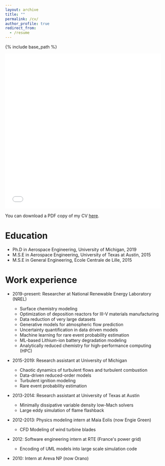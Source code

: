 ```yaml
---
layout: archive
title: ""
permalink: /cv/
author_profile: true
redirect_from:
  - /resume
---
```


{% include base_path %}

<iframe src="/files/pdf/resumeMalikHassanaly.pdf" width="100%" height="500" frameborder="no" border="0" marginwidth="0" marginheight="0"></iframe>

You can download a PDF copy of my CV [here](/files/pdf/resumeMalikHassanaly.pdf).


Education
======
* Ph.D in Aerospace Engineering, University of Michigan, 2019
* M.S.E in Aerospace Engineering, University of Texas at Austin, 2015
* M.S.E in General Engineering, Ecole Centrale de Lille, 2015

Work experience
======
* 2019-present: Researcher at National Renewable Energy Laboratory (NREL)
  * Surface chemistry modeling
  * Optimization of deposition reactors for III-V materials manufacturing 
  * Data reduction of very large datasets
  * Generative models for atmospheric flow prediction
  * Uncertainty quantification in data driven models
  * Machine learning for rare event probability estimation
  * ML-based Lithium-ion battery degradation modeling
  * Analytically reduced chemistry for high-performance computing (HPC)

* 2015-2019: Research assistant at University of Michigan
  * Chaotic dynamics of turbulent flows and turbulent combustion
  * Data-driven reduced-order models
  * Turbulent ignition modeling
  * Rare event probability estimation

* 2013-2014: Research assistant at University of Texas at Austin
  * Minimally dissipative variable density low-Mach solvers
  * Large eddy simulation of flame flashback

* 2012-2013: Physics modeling intern at Maia Eolis (now Engie Green)
  * CFD Modeling of wind turbine blades

* 2012: Software engineering intern at RTE (France's power grid)
  * Encoding of UML models into large scale simulation code 

* 2010: Intern at Areva NP (now Orano)
